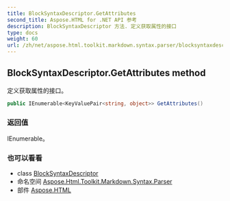 ```yaml
---
title: BlockSyntaxDescriptor.GetAttributes
second_title: Aspose.HTML for .NET API 参考
description: BlockSyntaxDescriptor 方法. 定义获取属性的接口
type: docs
weight: 60
url: /zh/net/aspose.html.toolkit.markdown.syntax.parser/blocksyntaxdescriptor/getattributes/
---
```

## BlockSyntaxDescriptor.GetAttributes method

定义获取属性的接口。

```csharp
public IEnumerable<KeyValuePair<string, object>> GetAttributes()
```

### 返回值

IEnumerable。

### 也可以看看

* class [BlockSyntaxDescriptor](../)
* 命名空间 [Aspose.Html.Toolkit.Markdown.Syntax.Parser](../../blocksyntaxdescriptor/)
* 部件 [Aspose.HTML](../../../)


